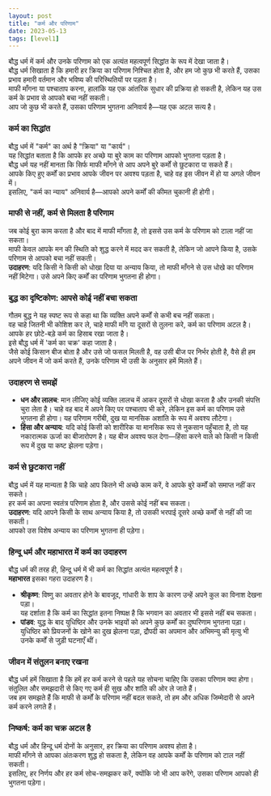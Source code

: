 ```yaml
---
layout: post
title: "कर्म और परिणाम"
date: 2023-05-13
tags: [level1]
---
```


बौद्ध धर्म में कर्म और उनके परिणाम को एक अत्यंत महत्वपूर्ण सिद्धांत के रूप में देखा जाता है।  
बौद्ध धर्म सिखाता है कि हमारी हर क्रिया का परिणाम निश्चित होता है, और हम जो कुछ भी करते हैं, उसका प्रभाव हमारी वर्तमान और भविष्य की परिस्थितियों पर पड़ता है।  
माफी माँगना या पश्चाताप करना, हालांकि यह एक आंतरिक सुधार की प्रक्रिया हो सकती है, लेकिन यह उस कर्म के प्रभाव से आपको बचा नहीं सकती।  
आप जो कुछ भी करते हैं, उसका परिणाम भुगतना अनिवार्य है—यह एक अटल सत्य है।  

### कर्म का सिद्धांत  
बौद्ध धर्म में "कर्म" का अर्थ है "क्रिया" या "कार्य"।  
यह सिद्धांत बताता है कि आपके हर अच्छे या बुरे काम का परिणाम आपको भुगतना पड़ता है।  
बौद्ध धर्म यह नहीं मानता कि सिर्फ माफी माँगने से आप अपने बुरे कर्मों से छुटकारा पा सकते हैं।  
आपके किए हुए कर्मों का प्रभाव आपके जीवन पर अवश्य पड़ता है, चाहे वह इस जीवन में हो या अगले जीवन में।  
इसलिए, "कर्म का न्याय" अनिवार्य है—आपको अपने कर्मों की कीमत चुकानी ही होगी।  

### माफी से नहीं, कर्म से मिलता है परिणाम  
जब कोई बुरा काम करता है और बाद में माफी माँगता है, तो इससे उस कर्म के परिणाम को टाला नहीं जा सकता।  
माफी केवल आपके मन की स्थिति को शुद्ध करने में मदद कर सकती है, लेकिन जो आपने किया है, उसके परिणाम से आपको बचा नहीं सकती।  
**उदाहरण**: यदि किसी ने किसी को धोखा दिया या अन्याय किया, तो माफी माँगने से उस धोखे का परिणाम नहीं मिटेगा। उसे अपने किए कर्मों का परिणाम भुगतना ही होगा।  

### बुद्ध का दृष्टिकोण: आपसे कोई नहीं बचा सकता  
गौतम बुद्ध ने यह स्पष्ट रूप से कहा था कि व्यक्ति अपने कर्मों से कभी बच नहीं सकता।  
वह चाहे जितनी भी कोशिश कर ले, चाहे माफी माँगे या दूसरों से तुलना करे, कर्म का परिणाम अटल है।  
आपके हर छोटे-बड़े कर्म का हिसाब रखा जाता है।  
इसे बौद्ध धर्म में 'कर्म का चक्र' कहा जाता है।  
जैसे कोई किसान बीज बोता है और उसे जो फसल मिलती है, वह उसी बीज पर निर्भर होती है, वैसे ही हम अपने जीवन में जो कर्म करते हैं, उनके परिणाम भी उसी के अनुसार हमें मिलते हैं।  

### उदाहरण से समझें  
- **धन और लालच**: मान लीजिए कोई व्यक्ति लालच में आकर दूसरों से धोखा करता है और उनकी संपत्ति चुरा लेता है। चाहे वह बाद में अपने किए पर पश्चाताप भी करे, लेकिन इस कर्म का परिणाम उसे भुगतना ही होगा। यह परिणाम गरीबी, दुख या मानसिक अशांति के रूप में अवश्य लौटेगा।  
- **हिंसा और अन्याय**: यदि कोई किसी को शारीरिक या मानसिक रूप से नुकसान पहुँचाता है, तो यह नकारात्मक ऊर्जा का बीजारोपण है। यह बीज अवश्य फल देगा—हिंसा करने वाले को किसी न किसी रूप में दुख या कष्ट झेलना पड़ेगा।  

### कर्म से छुटकारा नहीं  
बौद्ध धर्म में यह मान्यता है कि चाहे आप कितने भी अच्छे काम करें, वे आपके बुरे कर्मों को समाप्त नहीं कर सकते।  
हर कर्म का अपना स्वतंत्र परिणाम होता है, और उससे कोई नहीं बच सकता।  
**उदाहरण**: यदि आपने किसी के साथ अन्याय किया है, तो उसकी भरपाई दूसरे अच्छे कर्मों से नहीं की जा सकती।  
आपको उस विशेष अन्याय का परिणाम भुगतना ही पड़ेगा।  

### हिन्दू धर्म और महाभारत में कर्म का उदाहरण  
बौद्ध धर्म की तरह ही, हिन्दू धर्म में भी कर्म का सिद्धांत अत्यंत महत्वपूर्ण है।  
**महाभारत** इसका गहरा उदाहरण है।  

- **श्रीकृष्ण**: विष्णु का अवतार होने के बावजूद, गांधारी के शाप के कारण उन्हें अपने कुल का विनाश देखना पड़ा।  
यह दर्शाता है कि कर्म का सिद्धांत इतना निष्पक्ष है कि भगवान का अवतार भी इससे नहीं बच सकता।  
- **पांडव**: युद्ध के बाद युधिष्ठिर और उनके भाइयों को अपने कुछ कर्मों का दुष्परिणाम भुगतना पड़ा।  
युधिष्ठिर को प्रियजनों के खोने का दुख झेलना पड़ा, द्रौपदी का अपमान और अभिमन्यु की मृत्यु भी उनके कर्मों से जुड़ी घटनाएँ थीं।  

### जीवन में संतुलन बनाए रखना  
बौद्ध धर्म हमें सिखाता है कि हमें हर कर्म करने से पहले यह सोचना चाहिए कि उसका परिणाम क्या होगा।  
संतुलित और समझदारी से किए गए कर्म ही सुख और शांति की ओर ले जाते हैं।  
जब हम समझते हैं कि माफी से कर्मों के परिणाम नहीं बदल सकते, तो हम और अधिक जिम्मेदारी से अपने कर्म करने लगते हैं।  

### निष्कर्ष: कर्म का चक्र अटल है  
बौद्ध धर्म और हिन्दू धर्म दोनों के अनुसार, हर क्रिया का परिणाम अवश्य होता है।  
माफी माँगने से आपका अंतःकरण शुद्ध हो सकता है, लेकिन वह आपके कर्मों के परिणाम को टाल नहीं सकती।  
इसलिए, हर निर्णय और हर कर्म सोच-समझकर करें, क्योंकि जो भी आप करेंगे, उसका परिणाम आपको ही भुगतना पड़ेगा।